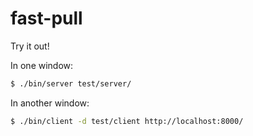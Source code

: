 
# fast-pull

Try it out!

In one window:

```bash
$ ./bin/server test/server/
```

In another window:

```bash
$ ./bin/client -d test/client http://localhost:8000/
```

